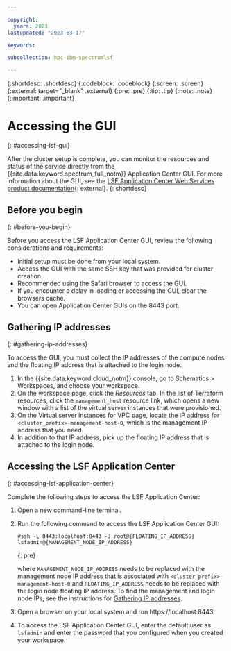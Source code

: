 ```yaml
---

copyright:
  years: 2023
lastupdated: "2023-03-17"

keywords: 

subcollection: hpc-ibm-spectrumlsf

---
```


{:shortdesc: .shortdesc}
{:codeblock: .codeblock}
{:screen: .screen}
{:external: target="_blank" .external}
{:pre: .pre}
{:tip: .tip}
{:note: .note}
{:important: .important}

# Accessing the GUI
{: #accessing-lsf-gui}

After the cluster setup is complete, you can monitor the resources and status of the service directly from the {{site.data.keyword.spectrum_full_notm}} Application Center GUI. For more information about the GUI, see the [LSF Application Center Web Services product documentation](https://www.ibm.com/docs/en/slac/10.2.0?topic=lsf-application-center-web-services){: external}.
{: shortdesc}

## Before you begin
{: #before-you-begin}

Before you access the LSF Application Center GUI, review the following considerations and requirements:

* Initial setup must be done from your local system.
* Access the GUI with the same SSH key that was provided for cluster creation.
* Recommended using the Safari browser to access the GUI.
* If you encounter a delay in loading or accessing the GUI, clear the browsers cache.
* You can open Application Center GUIs on the 8443 port. 

## Gathering IP addresses
{: #gathering-ip-addresses}

To access the GUI, you must collect the IP addresses of the compute nodes and the floating IP address that is attached to the login node.

1. In the {{site.data.keyword.cloud_notm}} console, go to Schematics > Workspaces, and choose your workspace.
2. On the workspace page, click the _Resources_ tab. In the list of Terraform resources, click the `management_host` resource link, which opens a new window with a list of the virtual server instances that were provisioned.
3. On the Virtual server instances for VPC page, locate the IP address for `<cluster_prefix>-management-host-0`, which is the management IP address that you need.
4. In addition to that IP address, pick up the floating IP address that is attached to the login node.

## Accessing the LSF Application Center
{: #accessing-lsf-application-center}

Complete the following steps to access the LSF Application Center:

1. Open a new command-line terminal.

2. Run the following command to access the LSF Application Center GUI:

    ```
    #ssh -L 8443:localhost:8443 -J root@{FLOATING_IP_ADDRESS} lsfadmin@{MANAGEMENT_NODE_IP_ADDRESS}
    ```
    {: pre}

    where `MANAGEMENT_NODE_IP_ADDRESS` needs to be replaced with the management node IP address that is associated with `<cluster_prefix>-management-host-0` and `FLOATING_IP_ADDRESS` needs to be replaced with the login node floating IP address. To find the management and login node IPs, see the instructions for [Gathering IP addresses](/docs/ibm-spectrum-lsf?topic=ibm-spectrum-lsf-accessing-lsf-gui#gathering-ip-addresses).

3. Open a browser on your local system and run https://localhost:8443.
4. To access the LSF Application Center GUI, enter the default user as `lsfadmin` and enter the password that you configured when you created your workspace.
